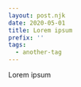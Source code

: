 ```yaml
---
layout: post.njk
date: 2020-05-01
title: Lorem ipsum
prefix: ''
tags:
  - another-tag
---
```


Lorem ipsum
